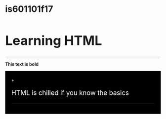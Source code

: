 # is601101f17
<html>
  <h1 style="font-size:300%;">Learning HTML</h1>
  <hr>
  <p><b>This text is bold</b></p>
  <div style="background-color:black;color:white;padding:20px;">
   +<p style="font-size:150%;">HTML is chilled if you know the basics</p>
   <hr>
     </html>
